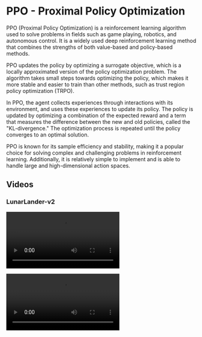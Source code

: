 # PPO - Proximal Policy Optimization

PPO (Proximal Policy Optimization) is a reinforcement learning algorithm used to solve problems in fields such as game playing, robotics, and autonomous control. It is a widely used deep reinforcement learning method that combines the strengths of both value-based and policy-based methods.

PPO updates the policy by optimizing a surrogate objective, which is a locally approximated version of the policy optimization problem. The algorithm takes small steps towards optimizing the policy, which makes it more stable and easier to train than other methods, such as trust region policy optimization (TRPO).

In PPO, the agent collects experiences through interactions with its environment, and uses these experiences to update its policy. The policy is updated by optimizing a combination of the expected reward and a term that measures the difference between the new and old policies, called the "KL-divergence." The optimization process is repeated until the policy converges to an optimal solution.

PPO is known for its sample efficiency and stability, making it a popular choice for solving complex and challenging problems in reinforcement learning. Additionally, it is relatively simple to implement and is able to handle large and high-dimensional action spaces.

## Videos

### LunarLander-v2

![lunar-lander](https://github.com/valentin-cnt/rl-gym-zoo/blob/master/media/videos/lunar-lander-ppo.mp4)

<video src="https://github.com/valentin-cnt/rl-gym-zoo/blob/master/media/videos/lunar-lander-ppo.mp4" controls="controls" style="max-width: 730px;">
</video>
